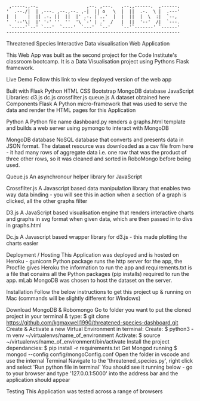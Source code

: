 
     ,-----.,--.                  ,--. ,---.   ,--.,------.  ,------.
    '  .--./|  | ,---. ,--.,--. ,-|  || o   \  |  ||  .-.  \ |  .---'
    |  |    |  || .-. ||  ||  |' .-. |`..'  |  |  ||  |  \  :|  `--, 
    '  '--'\|  |' '-' ''  ''  '\ `-' | .'  /   |  ||  '--'  /|  `---.
     `-----'`--' `---'  `----'  `---'  `--'    `--'`-------' `------'
    ----------------------------------------------------------------- 


Threatened Species
Interactive Data visualisation Web Application

This Web App was built as the second project for the Code Institute's classroom bootcamp. It is a Data Visualisation project using Pythons Flask framework.

Live Demo
Follow this link to view deployed version of the web app 

Built with
Flask
Python
HTML
CSS
Bootstrap
MongoDB database
JavaScript Libraries:
d3.js
dc.js
crossfilter.js
queue.js
A dataset obtained here
Components
Flask
A Python micro-framework that was used to serve the data and render the HTML pages for this Application

Python
A Python file name dashboard.py renders a graphs.html template and builds a web server using pymongo to interact with MongoDB

MongoDB database
NoSQL database that converts and presents data in JSON format. The dataset resource was downloaded as a csv file from here - it had many rows of aggregate data i.e. one row that was the product of three other rows, so it was cleaned and sorted in RoboMongo before being used.

Queue.js
An asynchronour helper library for JavaScript

Crossfilter.js
A Javascript based data manipulation library that enables two way data binding - you will see this in action when a section of a graph is clicked, all the other graphs filter

D3.js
A JavaScript based visualisation engine that renders interactive charts and graphs in svg format when given data, which are then passed in to divs in graphs.html

Dc.js
A Javascript based wrapper library for d3.js - this made plotting the charts easier

Deployment / Hosting
This Application was deployed and is hosted on Heroku - gunicorn Python package runs the http server for the app, the Procfile gives Heroku the information to run the app and requirements.txt is a file that conains all the Python packages (pip installs) required to run the app. mLab MongoDB was chosen to host the dataset on the server.

Installation
Follow the below instructions to get this project up & running on Mac (commands will be slightly different for Windows)

Download MongoDB & Robomongo
Go to folder you want to put the cloned project in your terminal & type: $ git clone https://github.com/kgmaxwell1990/threatened-species-dashboard.git
Create & Activate a new Virtual Environment in terminal: Create: $ python3 -m venv ~/virtualenvs/name_of_environment Activate: $ source ~/virtualenvs/name_of_environment/bin/activate
Install the project dependancies: $ pip install -r requirements.txt
Get Mongod running $ mongod --config config/mongoConfig.conf
Open the folder in vscode and use the internal Terminal
Navigate to the 'threatened_species.py', right click and select 'Run python file in terminal'
You should see it running below - go to your browser and type '127.0.0.1:5000' into the address bar and the application should appear

Testing
This Application was tested across a range of browsers